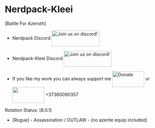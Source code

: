 # Nerdpack-Kleei
[Battle For Azeroth]

- Nerdpack Discord <a href="https://discordapp.com/invite/XtSZbjM"><img src="http://i.imgur.com/fzomMAr.png" alt="Join us on discord!" width="150" height="50" align = "center" /></a>

- Nerdpack-Kleei Discord <a href="https://discord.gg/HATj7PV"><img src="http://i.imgur.com/fzomMAr.png" alt="Join us on discord!" width="150" height="50" align = "center" /></a>

- If you like my work you can always support me <a href="https://www.paypal.me/thekleei"><img src="https://pbs.twimg.com/media/DgQW88wVAAAFWeI.jpg" alt="Donate" width="100" height="50" align = "center" /></a> or      <img src="https://www.forextime.com/sites/default/files/payment/qiwi_0.png" width="100" height="50" align = "center" /></a> +37360090357

Rotation Status: [8.0.1]

- [Rogue] - Assassination / OUTLAW - (no azerite equip included)
